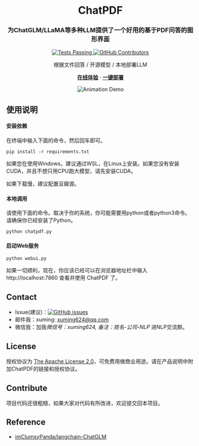<h1 align="center">ChatPDF</h1>
<div align="center">
  <a href="https://github.com/shibing624/ChatPDF">
  </a>

<p align="center">
    <h3>为ChatGLM/LLaMA等多种LLM提供了一个好用的基于PDF问答的图形界面</h3>
    <p align="center">
      <a href="https://github.com/zhongpei/ChatPDF/blob/main/LICENSE">
        <img alt="Tests Passing" src="https://img.shields.io/github/license/zhongpei/ChatPDF" />
      </a>
      <a href="https://gradio.app/">
        <img alt="GitHub Contributors" src="https://img.shields.io/badge/Base-Gradio-fb7d1a?style=flat" />
      </a>
      <p>
        根据文件回答 / 开源模型 / 本地部署LLM
      </p>
      <a href="https://huggingface.co/spaces/hahahafofo/ChatPDF"><strong>在线体验</strong></a>
      	·
      <a href="https://huggingface.co/login?next=%2Fspaces%hahahafofo%2FChatPDF%3Fduplicate%3Dtrue"><strong>一键部署</strong></a>
    </p>
    <p align="center">
      <img alt="Animation Demo" src="https://github.com/zhongpei/ChatPDF/blob/main/img.jpg" />
    </p>
  </p>
</div>

## 使用说明

#### 安装依赖

在终端中输入下面的命令，然后回车即可。

```shell
pip install -r requirements.txt
```

如果您在使用Windows，建议通过WSL，在Linux上安装。如果您没有安装CUDA，并且不想只用CPU跑大模型，请先安装CUDA。

如果下载慢，建议配置豆瓣源。

#### 本地调用

请使用下面的命令。取决于你的系统，你可能需要用python或者python3命令。请确保你已经安装了Python。

```shell
python chatpdf.py
```

#### 启动Web服务

```shell
python webui.py
```

如果一切顺利，现在，你应该已经可以在浏览器地址栏中输入 http://localhost:7860 查看并使用 ChatPDF 了。

## Contact

- Issue(建议)：[![GitHub issues](https://img.shields.io/github/issues/shibing624/ChatPDF.svg)](https://github.com/shibing624/ChatPDF/issues)
- 邮件我：xuming: xuming624@qq.com
- 微信我：加我*微信号：xuming624, 备注：姓名-公司-NLP* 进NLP交流群。

## License

授权协议为 [The Apache License 2.0](LICENSE)，可免费用做商业用途。请在产品说明中附加ChatPDF的链接和授权协议。

## Contribute

项目代码还很粗糙，如果大家对代码有所改进，欢迎提交回本项目。

## Reference

- [imClumsyPanda/langchain-ChatGLM](https://github.com/imClumsyPanda/langchain-ChatGLM)
